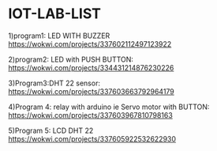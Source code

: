 # IOT-LAB-LIST
1)program1: LED WITH BUZZER<br>
https://wokwi.com/projects/337602112497123922<br>

2)program2: LED with PUSH BUTTON:<br>
https://wokwi.com/projects/334431214876230226<br>

3)Program3:DHT 22 sensor: <br>
https://wokwi.com/projects/337603663792964179<br>

4)Program 4: relay with arduino ie Servo motor with BUTTON:<br>
https://wokwi.com/projects/337603967810798163<br>

5)Program 5: LCD DHT 22<br>
https://wokwi.com/projects/337605922532622930<br>



